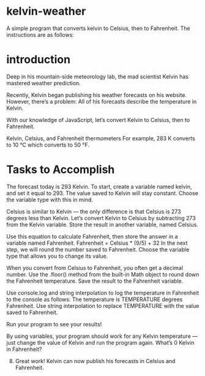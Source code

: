 # kelvin-weather

A simple program that converts kelvin to Celsius, then to Fahrenheit. The instructions are as follows: 

# introduction
Deep in his mountain-side meteorology lab, the mad scientist Kelvin has mastered weather prediction.

Recently, Kelvin began publishing his weather forecasts on his website. However, there’s a problem: All of his forecasts describe the temperature in Kelvin.

With our knowledge of JavaScript, let’s convert Kelvin to Celsius, then to Fahrenheit.

Kelvin, Celsius, and Fahrenheit thermometers
For example, 283 K converts to 10 °C which converts to 50 °F.

# Tasks to Accomplish

The forecast today is 293 Kelvin. To start, create a variable named kelvin, and set it equal to 293.
The value saved to Kelvin will stay constant. Choose the variable type with this in mind.

Celsius is similar to Kelvin — the only difference is that Celsius is 273 degrees less than Kelvin.
Let’s convert Kelvin to Celsius by subtracting 273 from the Kelvin variable. Store the result in another variable, named Celsius.

Use this equation to calculate Fahrenheit, then store the answer in a variable named Fahrenheit.
Fahrenheit = Celsius * (9/5) + 32
In the next step, we will round the number saved to Fahrenheit. Choose the variable type that allows you to change its value.

When you convert from Celsius to Fahrenheit, you often get a decimal number.
Use the .floor() method from the built-in Math object to round down the Fahrenheit temperature. Save the result to the Fahrenheit variable.

Use console.log and string interpolation to log the temperature in Fahrenheit to the console as follows:
The temperature is TEMPERATURE degrees Fahrenheit.
Use string interpolation to replace TEMPERATURE with the value saved to Fahrenheit.

Run your program to see your results!

By using variables, your program should work for any Kelvin temperature — just change the value of Kelvin and run the program again.
What’s 0 Kelvin in Fahrenheit?

8. Great work! Kelvin can now publish his forecasts in Celsius and Fahrenheit.
